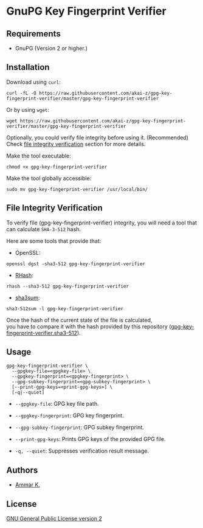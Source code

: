 # GnuPG Key Fingerprint Verifier

## Requirements

* GnuPG (Version 2 or higher.)

## Installation

Download using `curl`:
```
curl -fL -O https://raw.githubusercontent.com/akai-z/gpg-key-fingerprint-verifier/master/gpg-key-fingerprint-verifier
```

Or by using `wget`:
```
wget https://raw.githubusercontent.com/akai-z/gpg-key-fingerprint-verifier/master/gpg-key-fingerprint-verifier
```

Optionally, you could verify file integrity before using it. (Recommended)  
Check [file integrity verification](#file-integrity-verification) section for more details.

Make the tool executable:
```
chmod +x gpg-key-fingerprint-verifier
```

Make the tool globally accessible:
```
sudo mv gpg-key-fingerprint-verifier /usr/local/bin/
```

## File Integrity Verification

To verify file (gpg-key-fingerprint-verifier) integrity, you will need a tool that can calculate `SHA-3-512` hash.

Here are some tools that provide that:  
* OpenSSL:
```
openssl dgst -sha3-512 gpg-key-fingerprint-verifier
```

* [RHash](https://github.com/rhash/RHash):
```
rhash --sha3-512 gpg-key-fingerprint-verifier
```

* [sha3sum](https://github.com/maandree/sha3sum):
```
sha3-512sum -l gpg-key-fingerprint-verifier
```

Once the hash of the current state of the file is calculated,  
you have to compare it with the hash provided by this repository ([gpg-key-fingerprint-verifier.sha3-512](https://raw.githubusercontent.com/akai-z/gpg-key-fingerprint-verifier/master/gpg-key-fingerprint-verifier.sha3-512)).

## Usage

```
gpg-key-fingerprint-verifier \
  --gpgkey-file=<gpgkey-file> \
  --gpgkey-fingerprint=<gpgkey-fingerprint> \
  --gpg-subkey-fingerprint=<gpg-subkey-fingerprint> \
  [--print-gpg-keys=<print-gpg-keys>] \
  [-q|--quiet]
```

* `--gpgkey-file`: GPG key file path.

* `--gpgkey-fingerprint`: GPG key fingerprint.

* `--gpg-subkey-fingerprint`: GPG subkey fingerprint.

* `--print-gpg-keys`: Prints GPG keys of the provided GPG file.

* `-q, --quiet`: Suppresses verification result message.

## Authors

* [Ammar K.](https://github.com/akai-z)

## License

[GNU General Public License version 2](LICENSE)
